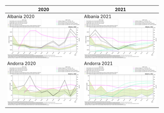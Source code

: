 2020|2021
-|-
Albania 2020![Albania 2020](./covid_toll_ALL/Albania_2020.png)|Albania 2021![Albania 2021](./covid_toll_ALL/Albania_2021.png)
Andorra 2020![Andorra 2020](./covid_toll_ALL/Andorra_2020.png)|Andorra 2021![Andorra 2021](./covid_toll_ALL/Andorra_2021.png)
